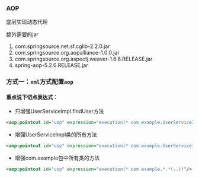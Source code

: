 ### AOP

底层实现动态代理

额外需要的jar

1. com.springsource.net.sf.cglib-2.2.0.jar
2. com.springsource.org.aopalliance-1.0.0.jar
3. com.springsource.org.aspectj.weaver-1.6.8.RELEASE.jar
4. spring-aop-5.2.6.RELEASE.jar

### 方式一：`xml`方式配置`aop`

#### 重点说下切点表达式：

- 只增强UserServiceImpl.findUser方法

```xml
<aop:pointcut id="usp" expression="execution(* com.example.UserServiceImpl.findUser(..))"/>
```

- 增强UserServiceImpl类的所有方法

```xml
<aop:pointcut id="usp" expression="execution(* com.example.UserServiceImpl.*(..))"/>
```

- 增强com.example包中所有类的方法

```xml
<aop:pointcut id="usp" expression="execution(* com.example.*.*(..))"/>
```

